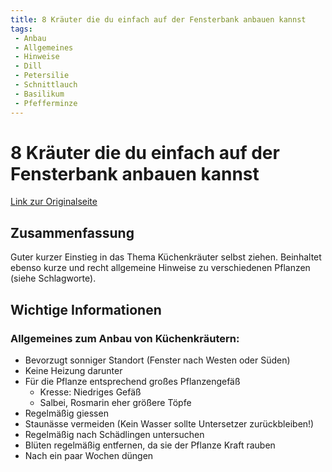 ```yaml
---
title: 8 Kräuter die du einfach auf der Fensterbank anbauen kannst
tags:
 - Anbau
 - Allgemeines
 - Hinweise
 - Dill
 - Petersilie
 - Schnittlauch
 - Basilikum
 - Pfefferminze
---
```


# 8 Kräuter die du einfach auf der Fensterbank anbauen kannst

[Link zur Originalseite](https://www.smarticular.net/kuechenkraeuter-in-der-wohnung-ziehen/)

## Zusammenfassung

Guter kurzer Einstieg in das Thema Küchenkräuter selbst ziehen. 
Beinhaltet ebenso kurze und recht allgemeine Hinweise zu verschiedenen Pflanzen (siehe Schlagworte).

## Wichtige Informationen

### Allgemeines zum Anbau von Küchenkräutern:
* Bevorzugt sonniger Standort (Fenster nach Westen oder Süden)
* Keine Heizung darunter
* Für die Pflanze entsprechend großes Pflanzengefäß
    * Kresse: Niedriges Gefäß
    * Salbei, Rosmarin eher größere Töpfe
* Regelmäßig giessen
* Staunässe vermeiden (Kein Wasser sollte Untersetzer zurückbleiben!)
* Regelmäßig nach Schädlingen untersuchen
* Blüten regelmäßig entfernen, da sie der Pflanze Kraft rauben
* Nach ein paar Wochen düngen
